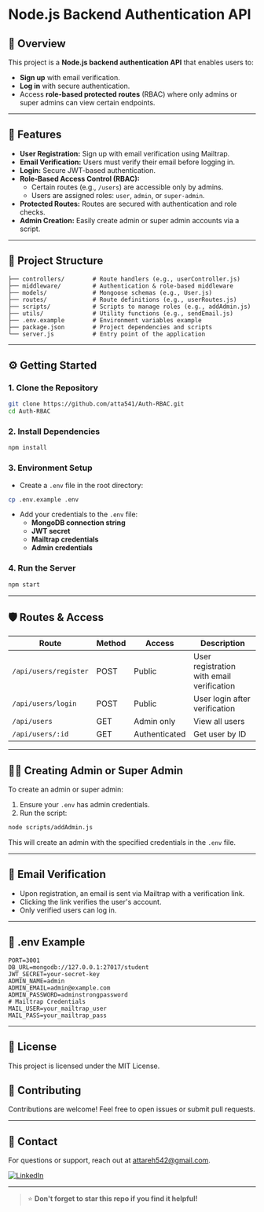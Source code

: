 # Node.js Backend Authentication API

## 🚀 **Overview**
This project is a **Node.js backend authentication API** that enables users to:
- **Sign up** with email verification.
- **Log in** with secure authentication.
- Access **role-based protected routes** (RBAC) where only admins or super admins can view certain endpoints.

---

## 🔑 **Features**
- **User Registration:** Sign up with email verification using Mailtrap.
- **Email Verification:** Users must verify their email before logging in.
- **Login:** Secure JWT-based authentication.
- **Role-Based Access Control (RBAC):**
  - Certain routes (e.g., `/users`) are accessible only by admins.
  - Users are assigned roles: `user`, `admin`, or `super-admin`.
- **Protected Routes:** Routes are secured with authentication and role checks.
- **Admin Creation:** Easily create admin or super admin accounts via a script.

---

## 📂 **Project Structure**
```
├── controllers/        # Route handlers (e.g., userController.js)
├── middleware/         # Authentication & role-based middleware
├── models/             # Mongoose schemas (e.g., User.js)
├── routes/             # Route definitions (e.g., userRoutes.js)
├── scripts/            # Scripts to manage roles (e.g., addAdmin.js)
├── utils/              # Utility functions (e.g., sendEmail.js)
├── .env.example        # Environment variables example
├── package.json        # Project dependencies and scripts
└── server.js           # Entry point of the application
```

---

## ⚙️ **Getting Started**

### 1. **Clone the Repository**
```bash
git clone https://github.com/atta541/Auth-RBAC.git
cd Auth-RBAC
```

### 2. **Install Dependencies**
```bash
npm install
```

### 3. **Environment Setup**
- Create a `.env` file in the root directory:
```bash
cp .env.example .env
```
- Add your credentials to the `.env` file:
  - **MongoDB connection string**
  - **JWT secret**
  - **Mailtrap credentials**
  - **Admin credentials**

### 4. **Run the Server**
```bash
npm start
```

---

## 🛡️ **Routes & Access**
| Route                  | Method | Access        | Description                         |
|------------------------|--------|---------------|-------------------------------------|
| `/api/users/register`  | POST   | Public        | User registration with email verification |
| `/api/users/login`     | POST   | Public        | User login after verification      |
| `/api/users`           | GET    | Admin only    | View all users                      |
| `/api/users/:id`       | GET    | Authenticated | Get user by ID                      |

---

## 🧑‍💼 **Creating Admin or Super Admin**
To create an admin or super admin:
1. Ensure your `.env` has admin credentials.
2. Run the script:
```bash
node scripts/addAdmin.js
```
This will create an admin with the specified credentials in the `.env` file.

---

## 📧 **Email Verification**
- Upon registration, an email is sent via Mailtrap with a verification link.
- Clicking the link verifies the user's account.
- Only verified users can log in.

---

## 📄 **.env Example**
```env
PORT=3001
DB_URL=mongodb://127.0.0.1:27017/student
JWT_SECRET=your-secret-key
ADMIN_NAME=admin
ADMIN_EMAIL=admin@example.com
ADMIN_PASSWORD=adminstrongpassword
# Mailtrap Credentials
MAIL_USER=your_mailtrap_user
MAIL_PASS=your_mailtrap_pass
```

---

## 🚀 **License**
This project is licensed under the MIT License.

## 🤝 **Contributing**
Contributions are welcome! Feel free to open issues or submit pull requests.

---

## 🙌 **Contact**
For questions or support, reach out at [attareh542@gmail.com](mailto:attareh542@gmail.com).

[![LinkedIn](https://img.shields.io/badge/LinkedIn-Connect-blue?logo=linkedin)](https://www.linkedin.com/in/atta-ur-rehman-4104b1181/)

---

> ⭐ **Don't forget to star this repo if you find it helpful!**

